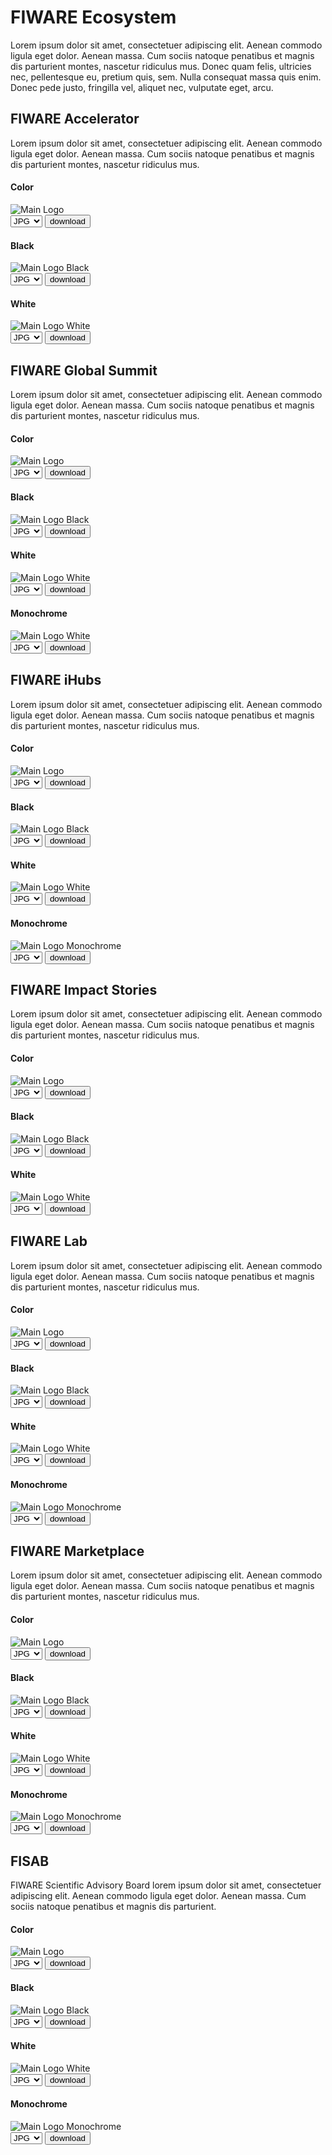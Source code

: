 # FIWARE Ecosystem

Lorem ipsum dolor sit amet, consectetuer adipiscing elit. Aenean commodo ligula eget dolor. Aenean massa. Cum sociis natoque penatibus et magnis dis parturient montes, nascetur ridiculus mus. Donec quam felis, ultricies nec, pellentesque eu, pretium quis, sem. Nulla consequat massa quis enim. Donec pede justo, fringilla vel, aliquet nec, vulputate eget, arcu.

## FIWARE Accelerator

Lorem ipsum dolor sit amet, consectetuer adipiscing elit. Aenean commodo ligula eget dolor. Aenean massa. Cum sociis natoque penatibus et magnis dis parturient montes, nascetur ridiculus mus.

<div class="main-container">
    <h4>Color</h4>
    <div class="logo-container"><img src="./img/logo/ecosystem/accelerator/logo-fiware-accelerator.svg" alt="Main Logo" onContextMenu="return false;"></div>
    <div class="dwl-container">
        <form onsubmit="this.action = document.getElementById('filename').value">
            <select id="filename">
                <option value="#">JPG</option>
                <option value="#">PNG</option>
                <option value="#">SVG</option>
                <option value="#">EPS</option>
            </select>
                <input type="submit" value="download" class="material-symbols-outlined dwl" />
        </form>
    </div>
</div>
<div class="grid">
    <div class="col-2">
        <h4>Black</h4>
        <img class="logo-container" src="./img/logo/ecosystem/accelerator/logo-fiware-accelerator-black.svg" alt="Main Logo Black" onContextMenu="return false;">
        <div class="dwl-container">
            <form onsubmit="this.action = document.getElementById('filename').value">
                <select id="filename">
                    <option value="#">JPG</option>
                    <option value="#">PNG</option>
                    <option value="#">SVG</option>
                    <option value="#">EPS</option>
                </select>
                    <input type="submit" value="download" class="material-symbols-outlined dwl" />
            </form>
        </div>
    </div>
    <div class="col-2">
        <h4>White</h4>
        <img class="logo-container negative" src="./img/logo/ecosystem/accelerator/logo-fiware-accelerator-white.svg" alt="Main Logo White" onContextMenu="return false;">
        <div class="dwl-container">
            <form onsubmit="this.action = document.getElementById('filename').value">
                <select id="filename">
                    <option value="#">JPG</option>
                    <option value="#">PNG</option>
                    <option value="#">SVG</option>
                    <option value="#">EPS</option>
                </select>
                    <input type="submit" value="download" class="material-symbols-outlined dwl" />
            </form>
        </div>
    </div>
</div>


## FIWARE Global Summit

Lorem ipsum dolor sit amet, consectetuer adipiscing elit. Aenean commodo ligula eget dolor. Aenean massa. Cum sociis natoque penatibus et magnis dis parturient montes, nascetur ridiculus mus.

<div class="main-container">
    <h4>Color</h4>
    <div class="logo-container padding-s"><img src="./img/logo/ecosystem/fgs/logo-fgs.svg" alt="Main Logo" onContextMenu="return false;"></div>
    <div class="dwl-container">
        <form onsubmit="this.action = document.getElementById('filename').value">
            <select id="filename">
                <option value="#">JPG</option>
                <option value="#">PNG</option>
                <option value="#">SVG</option>
                <option value="#">EPS</option>
            </select>
                <input type="submit" value="download" class="material-symbols-outlined dwl" />
        </form>
    </div>
</div>
<div class="grid">
    <div class="col-3">
        <h4>Black</h4>
        <img class="logo-container square" src="./img/logo/ecosystem/fgs/logo-fgs-black.svg" alt="Main Logo Black" onContextMenu="return false;">
        <div class="dwl-container">
            <form onsubmit="this.action = document.getElementById('filename').value">
                <select id="filename">
                    <option value="#">JPG</option>
                    <option value="#">PNG</option>
                    <option value="#">SVG</option>
                    <option value="#">EPS</option>
                </select>
                    <input type="submit" value="download" class="material-symbols-outlined dwl" />
            </form>
        </div>
    </div>
    <div class="col-3">
        <h4>White</h4>
        <img class="logo-container negative square" src="./img/logo/ecosystem/fgs/logo-fgs-white.svg" alt="Main Logo White" onContextMenu="return false;">
        <div class="dwl-container">
            <form onsubmit="this.action = document.getElementById('filename').value">
                <select id="filename">
                    <option value="#">JPG</option>
                    <option value="#">PNG</option>
                    <option value="#">SVG</option>
                    <option value="#">EPS</option>
                </select>
                    <input type="submit" value="download" class="material-symbols-outlined dwl" />
            </form>
        </div>
    </div>
    <div class="col-3">
        <h4>Monochrome</h4>
        <img class="logo-container negative square" src="./img/logo/ecosystem/fgs/logo-fgs-orange.svg" alt="Main Logo White" onContextMenu="return false;">
        <div class="dwl-container">
            <form onsubmit="this.action = document.getElementById('filename').value">
                <select id="filename">
                    <option value="#">JPG</option>
                    <option value="#">PNG</option>
                    <option value="#">SVG</option>
                    <option value="#">EPS</option>
                </select>
                    <input type="submit" value="download" class="material-symbols-outlined dwl" />
            </form>
        </div>
    </div>
</div>


## FIWARE iHubs

Lorem ipsum dolor sit amet, consectetuer adipiscing elit. Aenean commodo ligula eget dolor. Aenean massa. Cum sociis natoque penatibus et magnis dis parturient montes, nascetur ridiculus mus.

<div class="main-container">
    <h4>Color</h4>
    <div class="logo-container"><img src="./img/logo/ecosystem/ihubs/logo-fiware-ihubs.svg" alt="Main Logo" onContextMenu="return false;"></div>
    <div class="dwl-container">
        <form onsubmit="this.action = document.getElementById('filename').value">
            <select id="filename">
                <option value="#">JPG</option>
                <option value="#">PNG</option>
                <option value="#">SVG</option>
                <option value="#">EPS</option>
            </select>
                <input type="submit" value="download" class="material-symbols-outlined dwl" />
        </form>
    </div>
</div>
<div class="grid">
    <div class="col-3">
        <h4>Black</h4>
        <img class="logo-container" src="./img/logo/ecosystem/ihubs/logo-fiware-ihubs-black.svg" alt="Main Logo Black" onContextMenu="return false;">
        <div class="dwl-container">
            <form onsubmit="this.action = document.getElementById('filename').value">
                <select id="filename">
                    <option value="#">JPG</option>
                    <option value="#">PNG</option>
                    <option value="#">SVG</option>
                    <option value="#">EPS</option>
                </select>
                    <input type="submit" value="download" class="material-symbols-outlined dwl" />
            </form>
        </div>
    </div>
    <div class="col-3">
        <h4>White</h4>
        <img class="logo-container negative" src="./img/logo/ecosystem/ihubs/logo-fiware-ihubs-white.svg" alt="Main Logo White" onContextMenu="return false;">
        <div class="dwl-container">
            <form onsubmit="this.action = document.getElementById('filename').value">
                <select id="filename">
                    <option value="#">JPG</option>
                    <option value="#">PNG</option>
                    <option value="#">SVG</option>
                    <option value="#">EPS</option>
                </select>
                    <input type="submit" value="download" class="material-symbols-outlined dwl" />
            </form>
        </div>
    </div>
    <div class="col-3">
        <h4>Monochrome</h4>
        <img class="logo-container" src="./img/logo/ecosystem/ihubs/logo-fiware-ihubs-blue.svg" alt="Main Logo Monochrome" onContextMenu="return false;">
        <div class="dwl-container">
            <form onsubmit="this.action = document.getElementById('filename').value">
                <select id="filename">
                    <option value="#">JPG</option>
                    <option value="#">PNG</option>
                    <option value="#">SVG</option>
                    <option value="#">EPS</option>
                </select>
                    <input type="submit" value="download" class="material-symbols-outlined dwl" />
            </form>
        </div>
    </div>
</div>


## FIWARE Impact Stories

Lorem ipsum dolor sit amet, consectetuer adipiscing elit. Aenean commodo ligula eget dolor. Aenean massa. Cum sociis natoque penatibus et magnis dis parturient montes, nascetur ridiculus mus.

<div class="main-container">
    <h4>Color</h4>
    <div class="logo-container padding-s"><img src="./img/logo/ecosystem/impact-stories/logo-fiware-impact-stories.svg" alt="Main Logo" onContextMenu="return false;"></div>
    <div class="dwl-container">
        <form onsubmit="this.action = document.getElementById('filename').value">
            <select id="filename">
                <option value="#">JPG</option>
                <option value="#">PNG</option>
                <option value="#">SVG</option>
                <option value="#">EPS</option>
            </select>
                <input type="submit" value="download" class="material-symbols-outlined dwl" />
        </form>
    </div>
</div>
<div class="grid">
    <div class="col-3">
        <h4>Black</h4>
        <img class="logo-container square" src="./img/logo/ecosystem/impact-stories/logo-fiware-impact-stories-black.svg" alt="Main Logo Black" onContextMenu="return false;">
        <div class="dwl-container">
            <form onsubmit="this.action = document.getElementById('filename').value">
                <select id="filename">
                    <option value="#">JPG</option>
                    <option value="#">PNG</option>
                    <option value="#">SVG</option>
                    <option value="#">EPS</option>
                </select>
                    <input type="submit" value="download" class="material-symbols-outlined dwl" />
            </form>
        </div>
    </div>
    <div class="col-3">
        <h4>White</h4>
        <img class="logo-container negative square" src="./img/logo/ecosystem/impact-stories/logo-fiware-impact-stories-white.svg" alt="Main Logo White" onContextMenu="return false;">
        <div class="dwl-container">
            <form onsubmit="this.action = document.getElementById('filename').value">
                <select id="filename">
                    <option value="#">JPG</option>
                    <option value="#">PNG</option>
                    <option value="#">SVG</option>
                    <option value="#">EPS</option>
                </select>
                    <input type="submit" value="download" class="material-symbols-outlined dwl" />
            </form>
        </div>
    </div>
</div>


## FIWARE Lab

Lorem ipsum dolor sit amet, consectetuer adipiscing elit. Aenean commodo ligula eget dolor. Aenean massa. Cum sociis natoque penatibus et magnis dis parturient montes, nascetur ridiculus mus.

<div class="main-container">
    <h4>Color</h4>
    <div class="logo-container"><img src="./img/logo/ecosystem/fiware-lab/logo-fiware-lab.svg" alt="Main Logo" onContextMenu="return false;"></div>
    <div class="dwl-container">
        <form onsubmit="this.action = document.getElementById('filename').value">
            <select id="filename">
                <option value="#">JPG</option>
                <option value="#">PNG</option>
                <option value="#">SVG</option>
                <option value="#">EPS</option>
            </select>
                <input type="submit" value="download" class="material-symbols-outlined dwl" />
        </form>
    </div>
</div>
<div class="grid">
    <div class="col-3">
        <h4>Black</h4>
        <img class="logo-container" src="./img/logo/ecosystem/fiware-lab/logo-fiware-lab-black.svg" alt="Main Logo Black" onContextMenu="return false;">
        <div class="dwl-container">
            <form onsubmit="this.action = document.getElementById('filename').value">
                <select id="filename">
                    <option value="#">JPG</option>
                    <option value="#">PNG</option>
                    <option value="#">SVG</option>
                    <option value="#">EPS</option>
                </select>
                    <input type="submit" value="download" class="material-symbols-outlined dwl" />
            </form>
        </div>
    </div>
    <div class="col-3">
        <h4>White</h4>
        <img class="logo-container negative" src="./img/logo/ecosystem/fiware-lab/logo-fiware-lab-white.svg" alt="Main Logo White" onContextMenu="return false;">
        <div class="dwl-container">
            <form onsubmit="this.action = document.getElementById('filename').value">
                <select id="filename">
                    <option value="#">JPG</option>
                    <option value="#">PNG</option>
                    <option value="#">SVG</option>
                    <option value="#">EPS</option>
                </select>
                    <input type="submit" value="download" class="material-symbols-outlined dwl" />
            </form>
        </div>
    </div>
    <div class="col-3">
        <h4>Monochrome</h4>
        <img class="logo-container" src="./img/logo/ecosystem/fiware-lab/logo-fiware-lab-blue.svg" alt="Main Logo Monochrome" onContextMenu="return false;">
        <div class="dwl-container">
            <form onsubmit="this.action = document.getElementById('filename').value">
                <select id="filename">
                    <option value="#">JPG</option>
                    <option value="#">PNG</option>
                    <option value="#">SVG</option>
                    <option value="#">EPS</option>
                </select>
                    <input type="submit" value="download" class="material-symbols-outlined dwl" />
            </form>
        </div>
    </div>
</div>


## FIWARE Marketplace

Lorem ipsum dolor sit amet, consectetuer adipiscing elit. Aenean commodo ligula eget dolor. Aenean massa. Cum sociis natoque penatibus et magnis dis parturient montes, nascetur ridiculus mus.

<div class="main-container">
    <h4>Color</h4>
    <div class="logo-container"><img src="./img/logo/ecosystem/marketplace/logo-fiware-marketplace.svg" alt="Main Logo" onContextMenu="return false;"></div>
    <div class="dwl-container">
        <form onsubmit="this.action = document.getElementById('filename').value">
            <select id="filename">
                <option value="#">JPG</option>
                <option value="#">PNG</option>
                <option value="#">SVG</option>
                <option value="#">EPS</option>
            </select>
                <input type="submit" value="download" class="material-symbols-outlined dwl" />
        </form>
    </div>
</div>
<div class="grid">
    <div class="col-3">
        <h4>Black</h4>
        <img class="logo-container padding-s" src="./img/logo/ecosystem/marketplace/logo-fiware-marketplace-black.svg" alt="Main Logo Black" onContextMenu="return false;">
        <div class="dwl-container">
            <form onsubmit="this.action = document.getElementById('filename').value">
                <select id="filename">
                    <option value="#">JPG</option>
                    <option value="#">PNG</option>
                    <option value="#">SVG</option>
                    <option value="#">EPS</option>
                </select>
                    <input type="submit" value="download" class="material-symbols-outlined dwl" />
            </form>
        </div>
    </div>
    <div class="col-3">
        <h4>White</h4>
        <img class="logo-container negative padding-s" src="./img/logo/ecosystem/marketplace/logo-fiware-marketplace-white.svg" alt="Main Logo White" onContextMenu="return false;">
        <div class="dwl-container">
            <form onsubmit="this.action = document.getElementById('filename').value">
                <select id="filename">
                    <option value="#">JPG</option>
                    <option value="#">PNG</option>
                    <option value="#">SVG</option>
                    <option value="#">EPS</option>
                </select>
                    <input type="submit" value="download" class="material-symbols-outlined dwl" />
            </form>
        </div>
    </div>
    <div class="col-3">
        <h4>Monochrome</h4>
        <img class="logo-container padding-s" src="./img/logo/ecosystem/marketplace/logo-fiware-marketplace-blue.svg" alt="Main Logo Monochrome" onContextMenu="return false;">
        <div class="dwl-container">
            <form onsubmit="this.action = document.getElementById('filename').value">
                <select id="filename">
                    <option value="#">JPG</option>
                    <option value="#">PNG</option>
                    <option value="#">SVG</option>
                    <option value="#">EPS</option>
                </select>
                    <input type="submit" value="download" class="material-symbols-outlined dwl" />
            </form>
        </div>
    </div>
</div>


## FISAB

FIWARE Scientific Advisory Board lorem ipsum dolor sit amet, consectetuer adipiscing elit. Aenean commodo ligula eget dolor. Aenean massa. Cum sociis natoque penatibus et magnis dis parturient.

<div class="main-container">
    <h4>Color</h4>
    <div class="logo-container"><img src="./img/logo/ecosystem/fisab/logo-fisab.svg" alt="Main Logo" onContextMenu="return false;"></div>
    <div class="dwl-container">
        <form onsubmit="this.action = document.getElementById('filename').value">
            <select id="filename">
                <option value="#">JPG</option>
                <option value="#">PNG</option>
                <option value="#">SVG</option>
                <option value="#">EPS</option>
            </select>
                <input type="submit" value="download" class="material-symbols-outlined dwl" />
        </form>
    </div>
</div>
<div class="grid">
    <div class="col-3">
        <h4>Black</h4>
        <img class="logo-container" src="./img/logo/ecosystem/fisab/logo-fisab-black.svg" alt="Main Logo Black" onContextMenu="return false;">
        <div class="dwl-container">
            <form onsubmit="this.action = document.getElementById('filename').value">
                <select id="filename">
                    <option value="#">JPG</option>
                    <option value="#">PNG</option>
                    <option value="#">SVG</option>
                    <option value="#">EPS</option>
                </select>
                    <input type="submit" value="download" class="material-symbols-outlined dwl" />
            </form>
        </div>
    </div>
    <div class="col-3">
        <h4>White</h4>
        <img class="logo-container negative" src="./img/logo/ecosystem/fisab/logo-fisab-white.svg" alt="Main Logo White" onContextMenu="return false;">
        <div class="dwl-container">
            <form onsubmit="this.action = document.getElementById('filename').value">
                <select id="filename">
                    <option value="#">JPG</option>
                    <option value="#">PNG</option>
                    <option value="#">SVG</option>
                    <option value="#">EPS</option>
                </select>
                    <input type="submit" value="download" class="material-symbols-outlined dwl" />
            </form>
        </div>
    </div>
    <div class="col-3">
        <h4>Monochrome</h4>
        <img class="logo-container" src="./img/logo/ecosystem/fisab/logo-fisab-blue.svg" alt="Main Logo Monochrome" onContextMenu="return false;">
        <div class="dwl-container">
            <form onsubmit="this.action = document.getElementById('filename').value">
                <select id="filename">
                    <option value="#">JPG</option>
                    <option value="#">PNG</option>
                    <option value="#">SVG</option>
                    <option value="#">EPS</option>
                </select>
                    <input type="submit" value="download" class="material-symbols-outlined dwl" />
            </form>
        </div>
    </div>
</div>